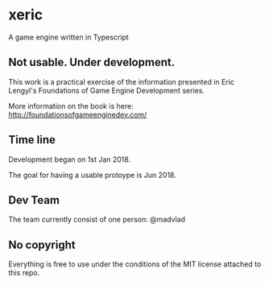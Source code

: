 # xeric
A game engine written in Typescript

## Not usable. Under development.

This work is a practical exercise of the information presented in Eric Lengyl's Foundations of Game Engine Development series.

More information on the book is here: http://foundationsofgameenginedev.com/

## Time line

Development began on 1st Jan 2018.

The goal for having a usable protoype is Jun 2018.

## Dev Team

The team currently consist of one person: @madvlad

## No copyright

Everything is free to use under the conditions of the MIT license attached to this repo.
